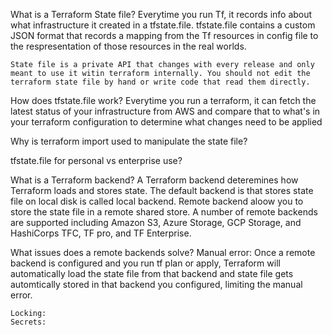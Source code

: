 What is a Terraform State file? 
    Everytime you run Tf, it records info about what infrastructure it created in a tfstate.file. 
    tfstate.file contains a custom JSON format that records a mapping from the Tf resources in config file to the respresentation of those resources in the real worlds. 

    State file is a private API that changes with every release and only meant to use it witin terraform internally. You should not edit the terraform state file by hand or write code that read them directly. 

How does tfstate.file work? 
    Everytime you run a terraform, it can fetch the latest status of your infrastructure from AWS and compare that to what's in your terraform configuration to determine what changes need to be applied 

Why is terraform import used to manipulate the state file? 

tfstate.file for personal vs enterprise use? 

    
What is a Terraform backend? 
    A Terraform backend deteremines how Terraform loads and stores state. The default backend is that stores state file on local disk is called local backend. 
    Remote backend aloow you to store the state file in a remote shared store. A number of remote backends are supported including Amazon S3, Azure Storage, GCP Storage, and HashiCorps TFC, TF pro, and TF Enterprise. 

What issues does a remote backends solve? 
    Manual error: Once a remote backend is configured and you run tf plan or apply, Terraform will automatically load the state file from that backend and state file gets automtically stored in that backend you configured, limiting the manual error. 
    
    Locking:
    Secrets: